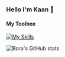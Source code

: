 ### Hello I'm Kaan 👋

#### My Toolbox
[![My Skills](https://skillicons.dev/icons?i=js,html,css,rust,git,aws,cs,dotnet,linux,stackoverflow,nginx,vercel)](https://skillicons.dev)

![Bora's GitHub stats](https://github-readme-stats.vercel.app/api?username=boravip1&show_icons=true&theme=codeSTACKr)
